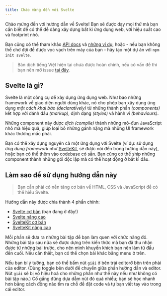 ```yaml
---
title: Chào mừng đến với Svelte
---
```


Chào mừng đến với hướng dẫn về Svelte! Bạn sẽ được dạy mọi thứ mà bạn cần biết để có thể dễ dàng xây dựng bất kì ứng dụng web, với hiệu suất cao và footprint nhỏ.

Bạn cũng có thể tham khảo [API docs](https://svelte.dev/docs) và [những ví dụ](https://svelte.dev/examples), hoặc - nếu bạn không thể chờ đợi để được vọc vạch trên máy của bạn - hãy tạo một dự án với `npm init svelte`.

<!-- TODO: remove when appropriate -->
> Bản dịch tiếng Việt hiện tại chưa được hoàn chỉnh, nếu có vấn đề thì bạn nên mở issue [tại đây](https://github.com/sveltevietnam/learn.svelte.dev/issues).

## Svelte là gì?

Svelte là một công cụ để xây dụng ứng dụng web. Như bao những framework về giao diện người dùng khác, nó cho phép bạn xây dụng ứng dụng _một cách khai báo_ _(declaratively)_ từ những thành phần _(components)_ kết hợp với đánh dấu _(markup)_, định dạng _(styles)_ và hành vi _(behaviours)_.

Những component này được _dịch_ _(compile)_ thành những mô-đun JavaScript nhỏ mà hiệu quả, giúp loại bỏ những gánh nặng mà những UI framework khác thường mắc phải.

Bạn có thể xây dựng nguyên cả một ứng dụng với Svelte (ví dụ: sử dụng _ứng dụng framework_ như [SvelteKit](https://kit.svelte.dev), sẽ được nói đến trong hướng dẫn này), hoặc bạn có thể thêm vào codebase có sẵn. Bạn cũng có thể ship những component thành những gói độc lập mà có thể hoạt động ở bất kì đâu.

## Làm sao để sử dụng hướng dẫn này

> Bạn cần phải có nền tảng cơ bản về HTML, CSS và JavaScript để có thể hiểu Svelte.

Hướng dẫn này được chia thành 4 phần chính:

- [Svelte cơ bản](/tutorial/welcome-to-svelte) (bạn đang ở đây!)
- [Svelte nâng cao](/tutorial/tweens)
- [SvelteKit cơ bản](/tutorial/introducing-sveltekit)
- [SvelteKit nâng cao](/tutorial/optional-params)

Mỗi phần sẽ đưa ra những bài tập để bạn làm quen với chức năng đó. Những bài tập sau nữa sẽ được dựng trên kiến thức mà bạn đã thu nhận được từ những bài trước, cho nên mình khuyến khích bạn nên làm từ đầu đến cuối. Nếu cần thiết, bạn có thể chọn bài khác bằng menu ở trên. 

Nếu bạn bí ý tưởng, bạn có thể bấm nút `giải` <span class="desktop">ở bên trái editor</span><span class="mobile">ở bên trên phải của editor</span>. (<span class="mobile">Dùng toggle bên dưới để chuyển giữa phần hướng dẫn và editor. </span>Nút `giải` sẽ bị vô hiệu hoá cho những phần như thế này nếu như không có bài tập nào.) Cố gắng đừng dựa dẫm nút đó quá nhiều; bạn sẽ học nhanh hơn bằng cách động não tìm ra chỗ để đặt code và tự bạn viết tay vào trong cái editor.
